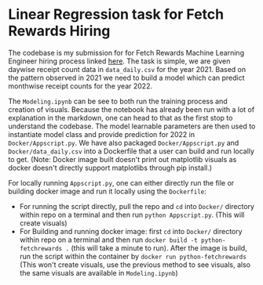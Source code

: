 # Linear Regression task for Fetch Rewards Hiring
The codebase is my submission for for Fetch Rewards Machine Learning Engineer hiring process linked [here](https://fetch-hiring.s3.amazonaws.com/machine-learning-engineer/receipt-count-prediction/Receipt_Count_Prediction.html). The task is simple, we are given daywise receipt count data in `data_daily.csv` for the year 2021. Based on the pattern observed in 2021 we need to build a model which can predict monthwise receipt counts for the year 2022.

The `Modeling.ipynb` can be see to both run the training process and creation of visuals. Because the notebook has already been run with a lot of explanation in the markdown, one can head to that as the first stop to understand the codebase. The model learnable parameters are then used to instantiate model class and provide prediction for 2022 in `Docker/Appscript.py`. We have also packaged `Docker/Appscript.py` and `Docker/data_daily.csv` into a Dockerfile that a user can build and run locally to get. (Note: Docker image built doesn't print out matplotlib visuals as docker doesn't directly support matplotlibs through pip install.)

For locally running `Appscript.py`, one can either directly run the file or building docker image and run it locally using the `Dockerfile`:

* For running the script directly, pull the repo and `cd` into `Docker/` directory within repo on a terminal and then run `python Appscript.py`. (This will create visuals)
* For Building and running docker image: first `cd` into `Docker/` directory within repo on a terminal and then run `docker build -t python-fetchrewards .` (this will take a minute to run). After the image is build, run the script within the container by `docker run python-fetchrewards` (This won't create visuals, use the previous method to see visuals, also the same visuals are available in `Modeling.ipynb`)
